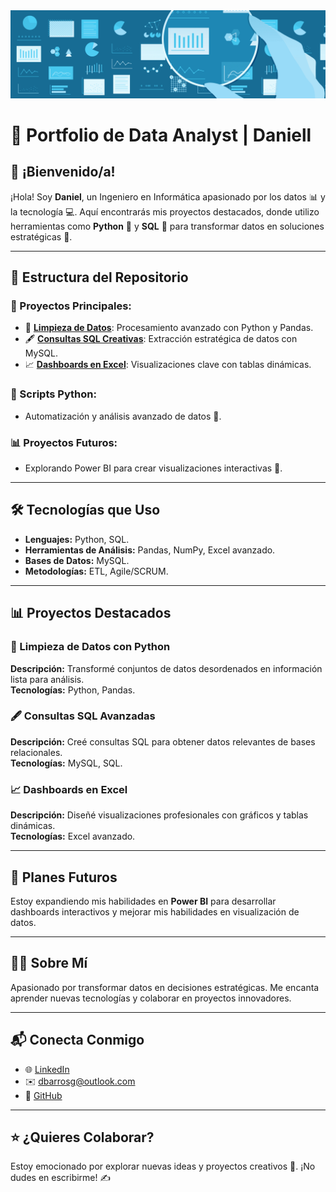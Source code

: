 <img src="data.gif" alt="GIF">

# 🐍 Portfolio de Data Analyst | Daniell

## 👋 ¡Bienvenido/a!
¡Hola! Soy **Daniel**, un Ingeniero en Informática apasionado por los datos 📊 y la tecnología 💻. Aquí encontrarás mis proyectos destacados, donde utilizo herramientas como **Python** 🐍 y **SQL** 💾 para transformar datos en soluciones estratégicas 🌟.

---

## 📂 Estructura del Repositorio

### 🌟 Proyectos Principales:
- 🧹 **[Limpieza de Datos](https://github.com/Dynamico-Analytics/Video-Game-Sales/blob/main/Games-Cleaning.ipynb)**: Procesamiento avanzado con Python y Pandas.
- 🖋️ **[Consultas SQL Creativas]([#])**: Extracción estratégica de datos con MySQL.
- 📈 **[Dashboards en Excel](https://github.com/Dynamico-Analytics/Video-Game-Sales/blob/main/Dashboard.xlsx)**: Visualizaciones clave con tablas dinámicas.

### 🐍 Scripts Python:
- Automatización y análisis avanzado de datos 🔄.

### 📊 Proyectos Futuros:
- Explorando Power BI para crear visualizaciones interactivas 🚀.

---

## 🛠️ Tecnologías que Uso
- **Lenguajes:** Python, SQL.
- **Herramientas de Análisis:** Pandas, NumPy, Excel avanzado.
- **Bases de Datos:** MySQL.
- **Metodologías:** ETL, Agile/SCRUM.

---

## 📊 Proyectos Destacados

### 🧹 Limpieza de Datos con Python
**Descripción:** Transformé conjuntos de datos desordenados en información lista para análisis.  
**Tecnologías:** Python, Pandas.

### 🖋️ Consultas SQL Avanzadas
**Descripción:** Creé consultas SQL para obtener datos relevantes de bases relacionales.  
**Tecnologías:** MySQL, SQL.

### 📈 Dashboards en Excel
**Descripción:** Diseñé visualizaciones profesionales con gráficos y tablas dinámicas.  
**Tecnologías:** Excel avanzado.

---

## 🌟 Planes Futuros
Estoy expandiendo mis habilidades en **Power BI** para desarrollar dashboards interactivos y mejorar mis habilidades en visualización de datos.

---

## 🙋‍♂️ Sobre Mí
Apasionado por transformar datos en decisiones estratégicas. Me encanta aprender nuevas tecnologías y colaborar en proyectos innovadores.

---

## 📬 Conecta Conmigo
- 🌐 [LinkedIn](#)
- ✉️ [dbarrosg@outlook.com](mailto:dbarrosg@outlook.com)
- 🐙 [GitHub](#)

---

## ⭐ ¿Quieres Colaborar?
Estoy emocionado por explorar nuevas ideas y proyectos creativos 🧠. ¡No dudes en escribirme! ✍️
